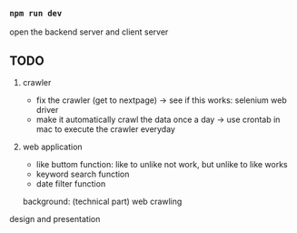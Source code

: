 
### `npm run dev`

open the backend server and client server


## TODO

1. crawler
	- fix the crawler (get to nextpage) -> see if this works: selenium web driver
	- make it automatically crawl the data once a day -> use crontab in mac to execute the crawler everyday

2. web application
	- like buttom function: like to unlike not work, but unlike to like works
	- keyword search function
	- date filter function


	background: (technical part)
	web crawling

design and presentation